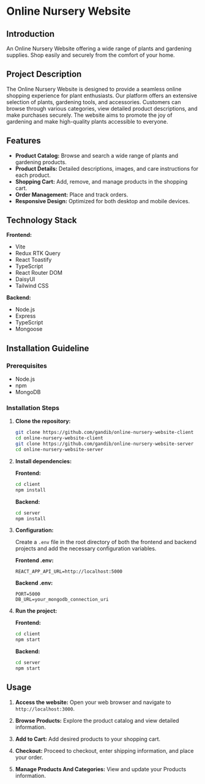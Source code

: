 # Online Nursery Website

## Introduction

An Online Nursery Website offering a wide range of plants and gardening supplies. Shop easily and securely from the comfort of your home.

## Project Description

The Online Nursery Website is designed to provide a seamless online shopping experience for plant enthusiasts. Our platform offers an extensive selection of plants, gardening tools, and accessories. Customers can browse through various categories, view detailed product descriptions, and make purchases securely. The website aims to promote the joy of gardening and make high-quality plants accessible to everyone.

## Features

- **Product Catalog:** Browse and search a wide range of plants and gardening products.
- **Product Details:** Detailed descriptions, images, and care instructions for each product.
- **Shopping Cart:** Add, remove, and manage products in the shopping cart.
- **Order Management:** Place and track orders.
- **Responsive Design:** Optimized for both desktop and mobile devices.

## Technology Stack

**Frontend:**

- Vite
- Redux RTK Query
- React Toastify
- TypeScript
- React Router DOM
- DaisyUI
- Tailwind CSS

**Backend:**

- Node.js
- Express
- TypeScript
- Mongoose

## Installation Guideline

### Prerequisites

- Node.js
- npm
- MongoDB

### Installation Steps

1. **Clone the repository:**

   ```bash
   git clone https://github.com/gandib/online-nursery-website-client
   cd online-nursery-website-client
   git clone https://github.com/gandib/online-nursery-website-server
   cd online-nursery-website-server
   ```

2. **Install dependencies:**

   **Frontend:**

   ```bash
   cd client
   npm install
   ```

   **Backend:**

   ```bash
   cd server
   npm install
   ```

3. **Configuration:**

   Create a `.env` file in the root directory of both the frontend and backend projects and add the necessary configuration variables.

   **Frontend .env:**

   ```env
   REACT_APP_API_URL=http://localhost:5000
   ```

   **Backend .env:**

   ```env
   PORT=5000
   DB_URL=your_mongodb_connection_uri
   ```

4. **Run the project:**

   **Frontend:**

   ```bash
   cd client
   npm start
   ```

   **Backend:**

   ```bash
   cd server
   npm start
   ```

## Usage

1. **Access the website:**
   Open your web browser and navigate to `http://localhost:3000`.

2. **Browse Products:**
   Explore the product catalog and view detailed information.

3. **Add to Cart:**
   Add desired products to your shopping cart.

4. **Checkout:**
   Proceed to checkout, enter shipping information, and place your order.

5. **Manage Products And Categories:**
   View and update your Products information.
